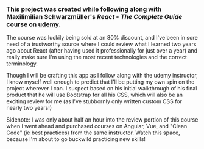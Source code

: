 ### This project was created while following along with Maxilimilian Schwarzmüller's *React - The Complete Guide* course on **[udemy](https://www.udemy.com/course/react-the-complete-guide-incl-redux/)**.  

The course was luckily being sold at an 80% discount, and I've been in sore need of a trustworthy source where I could review what I learned two years ago about React (after having used it professionally for just over a year) and really make sure I'm using the most recent technologies and the correct terminology.

Though I will be crafting this app as I follow along with the udemy instructor, I know myself well enough to predict that I'll be putting my own spin on the project wherever I can.  I suspect based on his initial walkthrough of his final product that he will use Bootstrap for all his CSS, which will also be an exciting review for me (as I've stubbornly only written custom CSS for nearly two years!)

Sidenote: I was only about half an hour into the review portion of this course when I went ahead and purchased courses on Angular, Vue, and "Clean Code" (ie best practices) from the same instructor.  Watch this space, because I'm about to go buckwild practicing new skills!